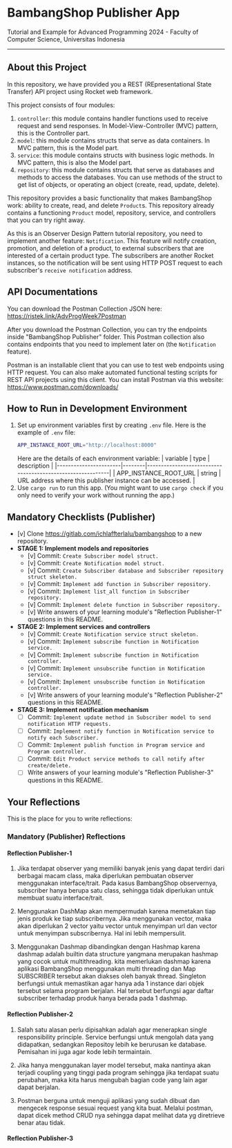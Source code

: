 # BambangShop Publisher App
Tutorial and Example for Advanced Programming 2024 - Faculty of Computer Science, Universitas Indonesia

---

## About this Project
In this repository, we have provided you a REST (REpresentational State Transfer) API project using Rocket web framework.

This project consists of four modules:
1.  `controller`: this module contains handler functions used to receive request and send responses.
    In Model-View-Controller (MVC) pattern, this is the Controller part.
2.  `model`: this module contains structs that serve as data containers.
    In MVC pattern, this is the Model part.
3.  `service`: this module contains structs with business logic methods.
    In MVC pattern, this is also the Model part.
4.  `repository`: this module contains structs that serve as databases and methods to access the databases.
    You can use methods of the struct to get list of objects, or operating an object (create, read, update, delete).

This repository provides a basic functionality that makes BambangShop work: ability to create, read, and delete `Product`s.
This repository already contains a functioning `Product` model, repository, service, and controllers that you can try right away.

As this is an Observer Design Pattern tutorial repository, you need to implement another feature: `Notification`.
This feature will notify creation, promotion, and deletion of a product, to external subscribers that are interested of a certain product type.
The subscribers are another Rocket instances, so the notification will be sent using HTTP POST request to each subscriber's `receive notification` address.

## API Documentations

You can download the Postman Collection JSON here: https://ristek.link/AdvProgWeek7Postman

After you download the Postman Collection, you can try the endpoints inside "BambangShop Publisher" folder.
This Postman collection also contains endpoints that you need to implement later on (the `Notification` feature).

Postman is an installable client that you can use to test web endpoints using HTTP request.
You can also make automated functional testing scripts for REST API projects using this client.
You can install Postman via this website: https://www.postman.com/downloads/

## How to Run in Development Environment
1.  Set up environment variables first by creating `.env` file.
    Here is the example of `.env` file:
    ```bash
    APP_INSTANCE_ROOT_URL="http://localhost:8000"
    ```
    Here are the details of each environment variable:
    | variable              | type   | description                                                |
    |-----------------------|--------|------------------------------------------------------------|
    | APP_INSTANCE_ROOT_URL | string | URL address where this publisher instance can be accessed. |
2.  Use `cargo run` to run this app.
    (You might want to use `cargo check` if you only need to verify your work without running the app.)

## Mandatory Checklists (Publisher)
-   [v] Clone https://gitlab.com/ichlaffterlalu/bambangshop to a new repository.
-   **STAGE 1: Implement models and repositories**
    -   [v] Commit: `Create Subscriber model struct.`
    -   [v] Commit: `Create Notification model struct.`
    -   [v] Commit: `Create Subscriber database and Subscriber repository struct skeleton.`
    -   [v] Commit: `Implement add function in Subscriber repository.`
    -   [v] Commit: `Implement list_all function in Subscriber repository.`
    -   [v] Commit: `Implement delete function in Subscriber repository.`
    -   [v] Write answers of your learning module's "Reflection Publisher-1" questions in this README.
-   **STAGE 2: Implement services and controllers**
    -   [v] Commit: `Create Notification service struct skeleton.`
    -   [v] Commit: `Implement subscribe function in Notification service.`
    -   [v] Commit: `Implement subscribe function in Notification controller.`
    -   [v] Commit: `Implement unsubscribe function in Notification service.`
    -   [v] Commit: `Implement unsubscribe function in Notification controller.`
    -   [v] Write answers of your learning module's "Reflection Publisher-2" questions in this README.
-   **STAGE 3: Implement notification mechanism**
    -   [ ] Commit: `Implement update method in Subscriber model to send notification HTTP requests.`
    -   [ ] Commit: `Implement notify function in Notification service to notify each Subscriber.`
    -   [ ] Commit: `Implement publish function in Program service and Program controller.`
    -   [ ] Commit: `Edit Product service methods to call notify after create/delete.`
    -   [ ] Write answers of your learning module's "Reflection Publisher-3" questions in this README.

## Your Reflections
This is the place for you to write reflections:

### Mandatory (Publisher) Reflections

#### Reflection Publisher-1
1. Jika terdapat observer yang memiliki banyak jenis yang dapat terdiri dari berbagai macam class, maka diperlukan pembuatan observer menggunakan interface/trait. Pada kasus BambangShop observernya, subscriber hanya berupa satu class, sehingga tidak diperlukan untuk membuat suatu interface/trait.

2. Menggunakan DashMap akan mempermudah karena memetakan tiap jenis produk ke tiap subscribernya. Jika menggunakan vector, maka akan diperlukan 2 vector yaitu vector untuk menyimpan url dan vector untuk menyimpan subscribernya. Hal ini lebih mempersulit.

3. Menggunakan Dashmap dibandingkan dengan Hashmap karena dashmap adalah builtin data structure yangmana merupakan hashmap yang cocok untuk multithreading. kita memerlukan dashmap karena aplikasi BambangShop menggunakan multi threading dan Map SUBSCRIBER tersebut akan diakses oleh banyak thread. Singleton berfungsi untuk memastikan agar hanya ada 1 instance dari objek tersebut selama program berjalan. Hal tersebut berfungsi agar daftar subscriber terhadap produk hanya berada pada 1 dashmap.

#### Reflection Publisher-2

1. Salah satu alasan perlu dipisahkan adalah agar menerapkan single responsibility principle. Service berfungsi untuk mengolah data yang didapatkan, sedangkan Repositoy lebih ke berurusan ke database. Pemisahan ini juga agar kode lebih termaintain.

2. Jika hanya menggunakan layer model tersebut, maka nantinya akan terjadi coupling yang tinggi pada program sehingga jika terdapat suatu perubahan, maka kita harus mengubah bagian code yang lain agar dapat berjalan.

3. Postman berguna untuk menguji aplikasi yang sudah dibuat dan mengecek response sesuai request yang kita buat. Melalui postman, dapat dicek method CRUD nya sehingga dapat melihat data yg diretrieve benar atau tidak.

#### Reflection Publisher-3

